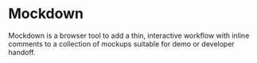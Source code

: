 Mockdown
========

Mockdown is a browser tool to add a thin, interactive workflow with inline
comments to a collection of mockups suitable for demo or developer handoff.
